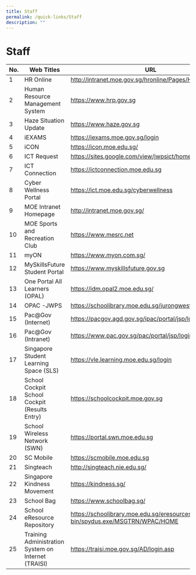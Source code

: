 ```yaml
---
title: Staff
permalink: /quick-links/Staff
description: ""
---
```

# Staff


<table>
<thead>
  <tr>
    <th>No.</th>
    <th>Web Titles</th>
    <th>URL</th>
  </tr>
</thead>
<tbody>
  <tr>
    <td>1</td>
    <td>HR Online</td>
    <td><a href="http://intranet.moe.gov.sg/hronline/Pages/Home.aspx">http://intranet.moe.gov.sg/hronline/Pages/Home.aspx</a></td>
  </tr>
  <tr>
    <td>2</td>
    <td>Human Resource Management System</td>
    <td><a href="https://www.hrp.gov.sg/">https://www.hrp.gov.sg</a></td>
  </tr>
  <tr>
    <td>3</td>
    <td>Haze Situation Update</td>
    <td><a href="https://www.haze.gov.sg/">https://www.haze.gov.sg</a></td>
  </tr>
  <tr>
    <td>4</td>
    <td>iEXAMS<br></td>
    <td><a href="https://iexams.moe.gov.sg/login">https://iexams.moe.gov.sg/login</a></td>
  </tr>
  <tr>
    <td>5</td>
    <td>iCON</td>
    <td><a href="https://icon.moe.edu.sg/">https://icon.moe.edu.sg/</a></td>
  </tr>
  <tr>
    <td>6</td>
    <td>ICT Request</td>
    <td><a href="https://sites.google.com/view/jwpsict/home">https://sites.google.com/view/jwpsict/home</a></td>
  </tr>
  <tr>
    <td>7</td>
    <td>ICT Connection</td>
    <td><a href="https://ictconnection.moe.edu.sg/">https://ictconnection.moe.edu.sg</a></td>
  </tr>
  <tr>
    <td> 8</td>
    <td>Cyber Wellness Portal</td>
    <td><a href="https://ict.moe.edu.sg/cyberwellness">https://ict.moe.edu.sg/cyberwellness</a></td>
  </tr>
  <tr>
    <td> 9</td>
    <td>MOE Intranet Homepage</td>
    <td><a href="http://intranet.moe.gov.sg/">http://intranet.moe.gov.sg/</a></td>
  </tr>
  <tr>
    <td> 10</td>
    <td>MOE Sports and Recreation Club</td>
    <td><a href="https://www.mesrc.net/">https://www.mesrc.net</a></td>
  </tr>
  <tr>
    <td> 11</td>
    <td>myON</td>
    <td><a href="https://www.myon.com.sg/">https://www.myon.com.sg/</a></td>
  </tr>
  <tr>
    <td> 12</td>
    <td>MySkillsFuture Student Portal</td>
    <td><a href="https://www.myskillsfuture.gov.sg/">https://www.myskillsfuture.gov.sg</a></td>
  </tr>
  <tr>
    <td>13</td>
    <td>One Portal All Learners (OPAL) </td>
    <td><a href="https://idm.opal2.moe.edu.sg/">https://idm.opal2.moe.edu.sg/</a><br></td>
  </tr>
  <tr>
    <td> 14</td>
    <td> OPAC -JWPS</td>
    <td><a href="https://schoolibrary.moe.edu.sg/jurongwestpri">https://schoolibrary.moe.edu.sg/jurongwestpri</a> </td>
  </tr>
  <tr>
    <td>15</td>
    <td>Pac@Gov (Internet)</td>
    <td><a href="https://pacgov.agd.gov.sg/ipac/portal/jsp/login/index1.jsp">https://pacgov.agd.gov.sg/ipac/portal/jsp/login/index1.jsp</a></td>
  </tr>
  <tr>
    <td>16</td>
    <td>Pac@Gov (Intranet)</td>
    <td><a href="https://www.pac.gov.sg/pac/portal/jsp/login/index1.jsp">https://www.pac.gov.sg/pac/portal/jsp/login/index1.jsp</a></td>
  </tr>
  <tr>
    <td>17</td>
    <td>Singapore Student Learning Space (SLS)</td>
    <td><a href="https://vle.learning.moe.edu.sg/login">https://vle.learning.moe.edu.sg/login</a></td>
  </tr>
  <tr>
    <td>18</td>
    <td>School Cockpit<br>School Cockpit (Results Entry)</td>
    <td><a href="https://schoolcockpit.moe.gov.sg/">https://schoolcockpit.moe.gov.sg</a></td>
  </tr>
  <tr>
    <td>19</td>
    <td>School Wireless Network (SWN)</td>
    <td><a href="https://portal.swn.moe.edu.sg%20/">https://portal.swn.moe.edu.sg </a></td>
  </tr>
  <tr>
    <td>20</td>
    <td>SC Mobile</td>
    <td><a href="https://scmobile.moe.edu.sg/">https://scmobile.moe.edu.sg</a></td>
  </tr>
  <tr>
    <td>21</td>
    <td>Singteach </td>
    <td><a href="http://singteach.nie.edu.sg/">http://singteach.nie.edu.sg/</a></td>
  </tr>
  <tr>
    <td>22</td>
    <td>Singapore Kindness Movement </td>
    <td><a href="https://kindness.sg/">https://kindness.sg/</a></td>
  </tr>
  <tr>
    <td>23</td>
    <td> School Bag</td>
    <td><a href="https://www.schoolbag.sg/">https://www.schoolbag.sg/</a><br></td>
  </tr>
  <tr>
    <td>24 </td>
    <td>School eResource Repository </td>
    <td><a href="https://schoolibrary.moe.edu.sg/eresourcespri/cgi-bin/spydus.exe/MSGTRN/WPAC/HOME">https://schoolibrary.moe.edu.sg/eresourcespri/cgi-bin/spydus.exe/MSGTRN/WPAC/HOME </a></td>
  </tr>
  <tr>
    <td>25</td>
    <td>Training Administration System on Internet (TRAISI)</td>
    <td><a href="https://traisi.moe.gov.sg/AD/login.asp">https://traisi.moe.gov.sg/AD/login.asp</a> </td>
  </tr>
</tbody>
</table>